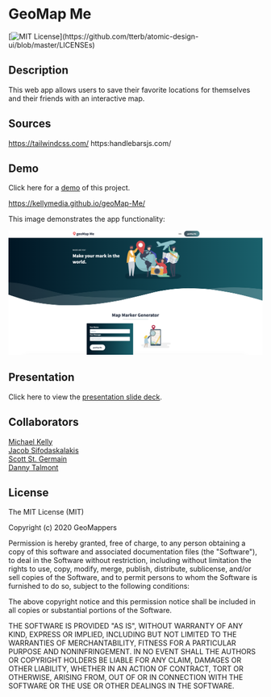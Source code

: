 # GeoMap Me

[![MIT License](https://img.shields.io/apm/l/atomic-design-ui.svg?)](https://github.com/tterb/atomic-design-ui/blob/master/LICENSEs)

## Description
This web app allows users to save their favorite locations for themselves and their friends with an interactive map.



## Sources
https://tailwindcss.com/ 
https:handlebarsjs.com/


## Demo

Click here for a [demo](https://kellymedia.github.io/geoMap-me/) of this project.

https://kellymedia.github.io/geoMap-Me/

This image demonstrates the app functionality:

![Demo Screenshot](./app/public/img/Screenshot.png "application demo screenshot")

## Presentation 
Click here to view the [presentation slide deck](linkforpresentation).

## Collaborators
[Michael Kelly](https://github.com/kellymedia)      
[Jacob Sifodaskalakis](https://github.com/jakesifo)  
[Scott St. Germain](https://github.com/Scott7710)  
[Danny Talmont](https://github.com/dantalmont)


## License 
The MIT License (MIT)

Copyright (c) 2020 GeoMappers

Permission is hereby granted, free of charge, to any person obtaining a copy of this software and associated documentation files (the "Software"), to deal in the Software without restriction, including without limitation the rights to use, copy, modify, merge, publish, distribute, sublicense, and/or sell copies of the Software, and to permit persons to whom the Software is furnished to do so, subject to the following conditions:

The above copyright notice and this permission notice shall be included in all copies or substantial portions of the Software.

THE SOFTWARE IS PROVIDED "AS IS", WITHOUT WARRANTY OF ANY KIND, EXPRESS OR IMPLIED, INCLUDING BUT NOT LIMITED TO THE WARRANTIES OF MERCHANTABILITY, FITNESS FOR A PARTICULAR PURPOSE AND NONINFRINGEMENT. IN NO EVENT SHALL THE AUTHORS OR COPYRIGHT HOLDERS BE LIABLE FOR ANY CLAIM, DAMAGES OR OTHER LIABILITY, WHETHER IN AN ACTION OF CONTRACT, TORT OR OTHERWISE, ARISING FROM, OUT OF OR IN CONNECTION WITH THE SOFTWARE OR THE USE OR OTHER DEALINGS IN THE SOFTWARE.
